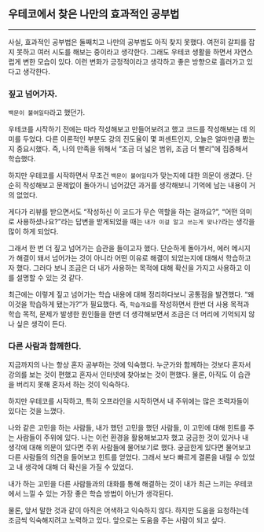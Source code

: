 ## 우테코에서 찾은 나만의 효과적인 공부법

---

사실, 효과적인 공부법은 둘째치고 나만의 공부법도 아직 찾지 못했다. 여전히 갈피를 잡지 못하고 여러 시도를 해보는 중이라고 생각한다. 그래도 우테코 생활을 하면서 자연스럽게 변한 모습이 있다. 이런 변화가 긍정적이라고 생각하고 좋은 방향으로 흘러가고 있다고 생각한다.

### 짚고 넘어가자.

`백문이 불여일타`라고 했던가. 

우테코를 시작하기 전에는 따라 작성해보고 만들어보려고 했고 코드를 작성해보는 데 의미를 두었다. 다른 이론적인 부분도 강의 진도율이 몇 퍼센트인지, 오늘은 얼마만큼 봤는지 중요시했다. 즉, 나의 만족을 위해서 “조금 더 넓은 범위, 조금 더 빨리”에 집중해서 학습했다. 

하지만 우테코를 시작하면서 무조건 `백문이 불여일타`가 맞는지에 대한 의문이 생겼다. 단순히 작성해보고 문제없이 돌아가니 넘어갔던 과거를 생각해보니 기억에 남는 내용이 거의 없었다. 

게다가 리뷰를 받으면서도 “작성하신 이 코드가 무슨 역할을 하는 걸까요?”, “어떤 의미로 사용하셨나요?”라는 답변을 받게되었을 때는 `내가 이걸 알고 쓰는게 맞나?`라는 생각을 많이 하게 되었다.

그래서 한 번 더 짚고 넘어가는 습관을 들이고자 했다. 단순하게 돌아가서, 에러 메시지가 해결이 돼서 넘어가는 것이 아니라 어떤 이유로 해결이 되었는지에 대해서 학습하고자 했다. 그러다 보니 조금은 더 내가 사용하는 목적에 대해 확신을 가지고 사용하고 이를 설명할 수 있는 것 같다.

최근에는 이렇게 짚고 넘어가는 학습 내용에 대해 정리하다보니 공통점을 발견했다. “왜 이것을 학습하게 됐는가?”가 필요했다. 즉, `학습개요`를 작성하면서 한번 더 사용 목적과 학습 목적, 문제가 발생한 원인들을 한번 더 생각해보면서 조금은 더 머리에 기억되지 않나 싶은 생각이 든다.

### 다른 사람과 함께한다.

지금까지의 나는 항상 혼자 공부하는 것에 익숙했다. 누군가와 함께하는 것보다 혼자서 강의를 보는 것이 편했고 혼자서 인터넷에 찾아보는 것이 편했다. 물론, 아직도 이 습관을 버리지 못해 혼자서 하는 것이 익숙하다.

하지만 우테코를 시작하고, 특히 오프라인을 시작하면서 내 주위에는 많은 조력자들이 있다는 것을 느꼈다.

나와 같은 고민을 하는 사람들, 내가 했던 고민을 했던 사람들, 이 고민에 대해 힌트를 주는 사람들이 주위에 있다. 나는 이런 환경을 활용해보고자 했고 궁금한 것이 있거나 내 생각에 대해 의문이 있다면 주위 사람들에 물어보기로 했다. 궁금한게 있다면 물어보고 다른 사람들의 의견을 들어보고 힌트를 얻었다. 그래서 보다 빠르게 결론을 내릴 수 있었고 내 생각에 대해 더 확신을 가질 수 있었다. 

내가 하는 고민을 다른 사람들과의 대화를 통해 해결하는 것이 내가 최근 느끼는 우테코에서 느낄 수 있는 가장 좋은 학습 방법이 아닌가 생각된다.

물론, 앞서 말한 것과 같이 아직은 어색하고 익숙하지 않다. 하지만 도움을 요청하는데 조금씩 익숙해지려고 노력하고 있다. 앞으로는 도움을 주는 사람이 되고 싶다.
